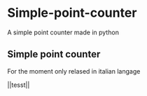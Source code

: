 # Simple-point-counter
 A simple point counter made in python

## Simple point counter
For the moment only relased in italian langage

||tesst||